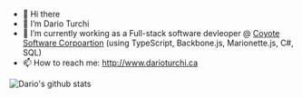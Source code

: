 - 👋 Hi there 
- 🔭 I’m Dario Turchi
- 🌱 I’m currently working as a Full-stack software devleoper @ [Coyote Software Corpoartion](https://www.coyotecorp.com/) (using TypeScript, Backbone.js, Marionette.js, C#, SQL)
- 📫 How to reach me: http://www.darioturchi.ca

![Dario's github stats](https://github-readme-stats.vercel.app/api?username=0xDario&show_icons=true)

